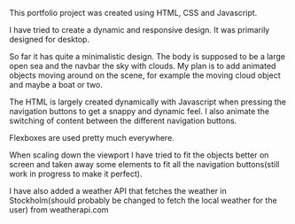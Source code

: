 This portfolio project was created using HTML, CSS and Javascript.

I have tried to create a dynamic and responsive design. It was primarily designed for desktop.

So far it has quite a minimalistic design.
The body is supposed to be a large open sea and the navbar the sky with clouds. My plan is to add animated objects moving around on the scene, for example the moving cloud object and maybe a boat or two.

The HTML is largely created dynamically with Javascript when pressing the navigation buttons to get a snappy and dynamic feel.
I also animate the switching of content between the different navigation buttons.

Flexboxes are used pretty much everywhere.

When scaling down the viewport I have tried to fit the objects better on screen and taken away some elements to fit all the navigation buttons(still work in progress to make it perfect).

I have also added a weather API that fetches the weather in Stockholm(should probably be changed to fetch the local weather for the user) from weatherapi.com





